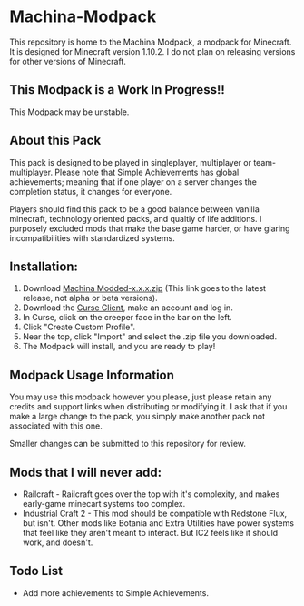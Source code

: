 # Machina-Modpack
This repository is home to the Machina Modpack, a modpack for Minecraft. It is designed for Minecraft version 1.10.2. I do not plan on releasing versions for other versions of Minecraft.

## This Modpack is a Work In Progress!!
This Modpack may be unstable.

## About this Pack
This pack is designed to be played in singleplayer, multiplayer or team-multiplayer. Please note that Simple Achievements has global achievements; meaning that if one player on a server changes the completion status, it changes for everyone.

Players should find this pack to be a good balance between vanilla minecraft, technology oriented packs, and qualtiy of life additions. I purposely excluded mods that make the base game harder, or have glaring incompatibilities with standardized systems.

## Installation:
1. Download [Machina Modded-x.x.x.zip](https://github.com/DrakeShady/Machina-Modpack/raw/master/Machina%20Modded-0.0.2.zip) (This link goes to the latest release, not alpha or beta versions).
2. Download the [Curse Client](https://www.curse.com/download), make an account and log in.
3. In Curse, click on the creeper face in the bar on the left.
4. Click "Create Custom Profile".
5. Near the top, click "Import" and select the .zip file you downloaded.
6. The Modpack will install, and you are ready to play!


## Modpack Usage Information
You may use this modpack however you please, just please retain any credits and support links when distributing or modifying it. I ask that if you make a large change to the pack, you simply make another pack not associated with this one.

Smaller changes can be submitted to this repository for review.

## Mods that I will never add:
 * Railcraft - Railcraft goes over the top with it's complexity, and makes early-game minecart systems too complex.
 * Industrial Craft 2 - This mod should be compatible with Redstone Flux, but isn't. Other mods like Botania and Extra Utilities have power systems that feel like they aren't meant to interact. But IC2 feels like it should work, and doesn't.

## Todo List
 * Add more achievements to Simple Achievements.
